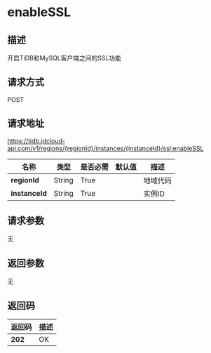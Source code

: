 # enableSSL


## 描述
开启TiDB和MySQL客户端之间的SSL功能

## 请求方式
POST

## 请求地址
https://tidb.jdcloud-api.com/v1/regions/{regionId}/instances/{instanceId}/ssl:enableSSL

|名称|类型|是否必需|默认值|描述|
|---|---|---|---|---|
|**regionId**|String|True| |地域代码|
|**instanceId**|String|True| |实例ID|

## 请求参数
无


## 返回参数
无


## 返回码
|返回码|描述|
|---|---|
|**202**|OK|
